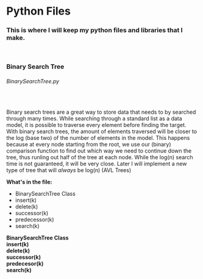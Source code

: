 <h1>Python Files</h1>
<h3>This is where I will keep my python files and libraries that I make.</h3>
<br/>
<h3>Binary Search Tree</h3>
<h6>BinarySearchTree.py</h6>
<br/>
<p>Binary search trees are a great way to store data that needs to by searched through many times. While searching through a standard list as a data model, it is possible to traverse every
element before finding the target. With binary search trees, the amount of elements traversed will be closer to the log (base two) of the number of elements in the model. This happens
because at every node starting from the root, we use our (binary) comparison function to find out which way we need to continue down the tree, thus runling out half of the 
tree at each node. While the log(n) search time is not guaranteed, it will be very close. Later I will implement a new type of tree that will <i>always</i> be log(n) (AVL Trees)</p>
<b>What's in the file:</b>
<ul>
<li>BinarySearchTree Class</li>
<li>insert(k)</li>
<li>delete(k)</li>
<li>successor(k)</li>
<li>predecessor(k)</li>
<li>search(k)</li>
</ul>

<b>BinarySearchTree Class</b>
<br/>
<b>insert(k)</b>
<br/>
<b>delete(k)</b>
<br/>
<b>successor(k)</b>
<br/>
<b>predecesor(k)</b>
<br/>
<b>search(k)</b>
<br/>
